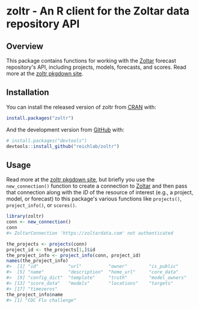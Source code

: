 
<!-- README.md is generated from README.Rmd. Please edit that file -->
zoltr - An R client for the Zoltar data repository API
======================================================

Overview
--------

This package contains functions for working with the [Zoltar](https://www.zoltardata.com/) forecast repository's API, including projects, models, forecasts, and scores. Read more at the [zoltr pkgdown site](http://reichlab.io/zoltr/).

Installation
------------

You can install the released version of zoltr from [CRAN](https://CRAN.R-project.org) with:

``` r
install.packages("zoltr")
```

And the development version from [GitHub](https://github.com/) with:

``` r
# install.packages("devtools")
devtools::install_github("reichlab/zoltr")
```

Usage
-----

Read more at the [zoltr pkgdown site](http://reichlab.io/zoltr/), but briefly you use the `new_connection()` function to create a connection to [Zoltar](https://www.zoltardata.com/) and then pass that connection along with the *ID* of the resource of interest (e.g., a project, model, or forecast) to this package's various functions like `projects()`, `project_info()`, or `scores()`.

``` r
library(zoltr)
conn <- new_connection()
conn
#> ZoltarConnection 'https://zoltardata.com' not authenticated

the_projects <- projects(conn)
project_id <- the_projects[1,]$id
the_project_info <- project_info(conn, project_id)
names(the_project_info)
#>  [1] "id"           "url"          "owner"        "is_public"   
#>  [5] "name"         "description"  "home_url"     "core_data"   
#>  [9] "config_dict"  "template"     "truth"        "model_owners"
#> [13] "score_data"   "models"       "locations"    "targets"     
#> [17] "timezeros"
the_project_info$name
#> [1] "CDC Flu challenge"
```
